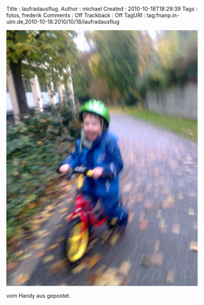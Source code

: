 Title     : laufradausflug.
Author    : michael
Created   : 2010-10-18T18:29:39
Tags      : fotos, frederik
Comments  : Off
Trackback : Off
TagURI    : tag:fnanp.in-ulm.de,2010-10-18:2010/10/18/laufradausflug

![laufradausflug](Image0147.jpg)

vom Handy aus gepostet.
